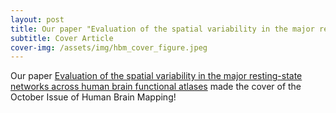 ```yaml
---
layout: post
title: Our paper "Evaluation of the spatial variability in the major resting-state networks across human brain functional atlases" made the cover of the October Issue of Human Brain Mapping! 
subtitle: Cover Article
cover-img: /assets/img/hbm_cover_figure.jpeg
---
```



Our paper [Evaluation of the spatial variability in the major resting-state networks across human brain functional atlases](https://onlinelibrary.wiley.com/doi/10.1002/hbm.24722) made the cover of the October Issue of Human Brain Mapping! 
